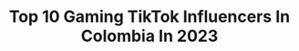---
title: Top 10 Gaming TikTok Influencers In Colombia In 2023
description: >-
  Find top gaming TikTok influencers in Colombia in 2023. Most popular hashtags: #parati #fyp #foryou #gaming.
platform: TikTok
hits: 15
text_top: Analyze the top-rated TikTok profiles on inBeat.
text_bottom: Our database aggregates 15 TikTok influencers like this in Colombia for you to contact.
profiles:
  - username: "juanitogamesff"
    fullname: >-
      Juanito Games
    bio: >-
      ⬇️ Suscríbete ⬇️
    location: "Colombia"
    followers: 2188
    engagement: 1243
    commentsToLikes: 0.223511
    id: ckc79cmvkj80o0j23jc2dxrsn
    verified: false
    hashtags: "#lol, #like, #gaming, #greenscreen"
  - username: "juanfec_4"
    fullname: >-
      JFC
    bio: >-
      Sígueme en mis redes sociales
    location: "Colombia"
    followers: 203000
    engagement: 612
    commentsToLikes: 0.038189
    id: ckahxrmmmwe0m0i78hfi3g8kv
    verified: false
    hashtags: "#juegos, #hardware, #negocio, #gaming"
  - username: "gamesclips.29"
    fullname: >-
      Clips Games
    bio: >-
      Clips variados Warzone, gta, etc Gracias por los 26k
    location: "Colombia"
    followers: 26400
    engagement: 1136
    commentsToLikes: 0.022495
    id: ckd5mitujwaob0j238baeefoa
    verified: false
    hashtags: "#gamingmovil, #bug, #epico, #foryou"
  - username: "teamhospital"
    fullname: >-
      Team Hospital🧨🏨
    bio: >-
      Sígueme en Twitch: @willyganem96
    location: "Colombia"
    followers: 11300
    engagement: 678
    commentsToLikes: 0.008058
    id: ckcj2m3m64epg0j23pjfs4kg9
    verified: false
    hashtags: "#cod, #warzone, #sniper, #modernwarfare"
  - username: "samelo90"
    fullname: >-
      samelo
    bio: >-
      IM BACK!!!!
    location: "Colombia"
    followers: 2656
    engagement: 3025
    commentsToLikes: 0.327252
    id: ckbannqueej3o0j23ve6zh9ku
    verified: false
    hashtags: "#like, #shitpost, #foryou, #paradise"
  - username: "santivelezs"
    fullname: >-
      Santiago Velez
    bio: >-
      MEDELLÍN 🇨🇴 Me encanta bailar👑♥️ Gracias por los 15k😻
    location: "Colombia"
    followers: 16800
    engagement: 2270
    commentsToLikes: 0.036063
    id: ckdtlfc3gzksy0j2301tqeu1k
    verified: false
    hashtags: "#peru, #xd, #foryoupage, #indian"
  - username: "donbolass"
    fullname: >-
      DonBolas
    bio: >-
      Codigo donbolass en fortnite pa ↘️Stream pa↙️
    location: "Colombia"
    followers: 86100
    engagement: 1462
    commentsToLikes: 0.030178
    id: ckcouew9k8rkg0j23jdkbvci1
    verified: false
    hashtags: "#meme, #colombia, #medellin, #shitpost"
  - username: "tatan0810"
    fullname: >-
      Jonathan Lozano Ruvi
    bio: >-
      SIGUEME EN INSTAGRAM ⬆️⬆️@tatan0810⬆️⬆️
    location: "Colombia"
    followers: 39300
    engagement: 1141
    commentsToLikes: 0.047844
    id: ckb9loy3eealr0j23nvunkb1p
    verified: false
    hashtags: "#destacame, #guapo, #fotos2020, #patichallenge"
  - username: "juanfelipecruztv"
    fullname: >-
      Juan Felipe Cruz
    bio: >-
      No soy , ni quiero ser “influencer” 🥱😂 Bog, Colombia 🇨🇴 California 🇺🇸 24
    location: "Colombia"
    followers: 52300
    engagement: 744
    commentsToLikes: 0.018969
    id: ck9gpcaja4ipw0j78uo88u5t9
    verified: false
    hashtags: "#colombia, #cod, #bogota, #teslasupercharger"
  - username: "davidmarquezok"
    fullname: >-
      David Marquez
    bio: >-
      Cambio un follow por risas 🍤 Parchando diario en vivo🎙 Cosas gratis en el link
    location: "Colombia"
    followers: 173000
    engagement: 1159
    commentsToLikes: 0.027916
    id: ckdn4r5v1e8r90j23v0vsxtky
    verified: false
    hashtags: "#humor, #stream, #risa, #fyp"
---